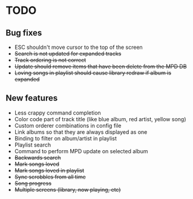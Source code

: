 TODO
====

Bug fixes
---------
- ESC shouldn't move cursor to the top of the screen
- ~~Search is not updated for expanded tracks~~
- ~~Track ordering is not correct~~
- ~~Update should remove items that have been delete from the MPD DB~~
- ~~Loving songs in playlist should cause library redraw if album is expanded~~

New features
------------
- Less crappy command completion
- Color code part of track title (like blue album, red artist, yellow song)
- Custom orderer combinations in config file
- Link albums so that they are always displayed as one
- Binding to filter on album/artist in playlist
- Playlist search
- Command to perform MPD update on selected album
- ~~Backwards search~~
- ~~Mark songs loved~~
- ~~Mark songs loved in playlist~~
- ~~Sync scrobbles from all time~~
- ~~Song progress~~
- ~~Multiple screens (library, now playing, etc)~~
